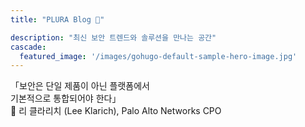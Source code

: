 ```yaml
---
title: "PLURA Blog 🎅"

description: "최신 보안 트렌드와 솔루션을 만나는 공간"
cascade:
  featured_image: '/images/gohugo-default-sample-hero-image.jpg'
---
```


「보안은 단일 제품이 아닌 플랫폼에서   
  기본적으로 통합되어야 한다」  
📢 리 클라리치 (Lee Klarich), Palo Alto Networks CPO

